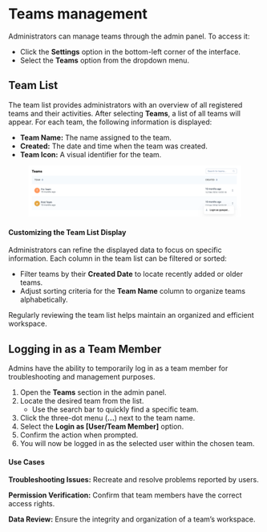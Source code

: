 # Teams management

Administrators can manage teams through the admin panel. To access it:

* Click the **Settings** option in the bottom-left corner of the interface.
* Select the **Teams** option from the dropdown menu.

## Team List

The team list provides administrators with an overview of all registered teams and their activities. After selecting **Teams**, a list of all teams will appear. For each team, the following information is displayed:

* **Team Name:** The name assigned to the team.
* **Created:** The date and time when the team was created.
* **Team Icon:** A visual identifier for the team.

<figure><img src="../../.gitbook/assets/teams.png" alt=""><figcaption></figcaption></figure>

#### Customizing the Team List Display

Administrators can refine the displayed data to focus on specific information. Each column in the team list can be filtered or sorted:

* Filter teams by their **Created Date** to locate recently added or older teams.
* Adjust sorting criteria for the **Team Name** column to organize teams alphabetically.

Regularly reviewing the team list helps maintain an organized and efficient workspace.

## Logging in as a Team Member

Admins have the ability to temporarily log in as a team member for troubleshooting and management purposes.

1. Open the **Teams** section in the admin panel.
2. Locate the desired team from the list.
   * Use the search bar to quickly find a specific team.
3. Click the three-dot menu (**...**) next to the team name.
4. Select the **Login as \[User/Team Member]** option.
5. Confirm the action when prompted.
6. You will now be logged in as the selected user within the chosen team.

#### Use Cases

**Troubleshooting Issues:** Recreate and resolve problems reported by users.

**Permission Verification:** Confirm that team members have the correct access rights.

**Data Review:** Ensure the integrity and organization of a team’s workspace.
